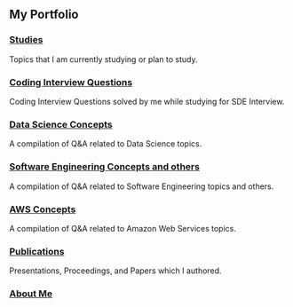 ## My Portfolio

### [Studies](studies.md)
Topics that I am currently studying or plan to study.

### [Coding Interview Questions](codingInterview.md)
Coding Interview Questions solved by me while studying for SDE Interview.

### [Data Science Concepts](DSconcepts.md)
A compilation of Q&A related to Data Science topics.

### [Software Engineering Concepts and others](SEconcepts.md)
A compilation of Q&A related to Software Engineering topics and others.

### [AWS Concepts](AWSconcepts.md)
A compilation of Q&A related to Amazon Web Services topics.

### [Publications](publications.md)
Presentations, Proceedings, and Papers which I authored.

### [About Me](aboutme.md)
